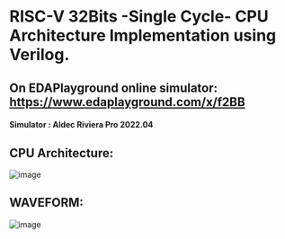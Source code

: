 # RISC-V 32Bits -Single Cycle- CPU Architecture Implementation using Verilog.
## On EDAPlayground online simulator: https://www.edaplayground.com/x/f2BB
   #### Simulator : Aldec Riviera Pro 2022.04
## CPU Architecture:
 ![image](https://github.com/ElHamzi-Abderrahim/RISC-V_Verilog/assets/104866797/8a989e28-c1ce-4078-8bcd-be81bb3e3c41)
## WAVEFORM:
![image](https://github.com/ElHamzi-Abderrahim/RISC-V_Verilog/assets/104866797/4cb32db6-12e8-45b2-b692-4eb8082c070d)
